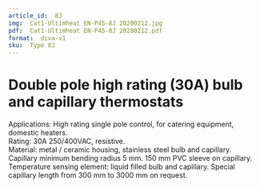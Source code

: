 ```yaml
---
article_id:  8J
img:  Cat1-Ultimheat EN-P45-8J 20200212.jpg
pdf:  Cat1-Ultimheat EN-P45-8J 20200212.pdf
format:  diva-v1
sku:  Type 8J
---
```


# Double pole high rating (30A) bulb and capillary thermostats

Applications: High rating single pole control, for catering equipment, domestic heaters.  
Rating: 30A 250/400VAC, resistive.  
Material: metal / ceramic housing, stainless steel bulb and capillary. Capillary 
minimum bending radius 5 mm. 150 mm PVC sleeve on capillary.   
Temperature sensing element: liquid filled bulb and capillary. 
Special capillary length from 300 mm to 3000 mm on request.  

